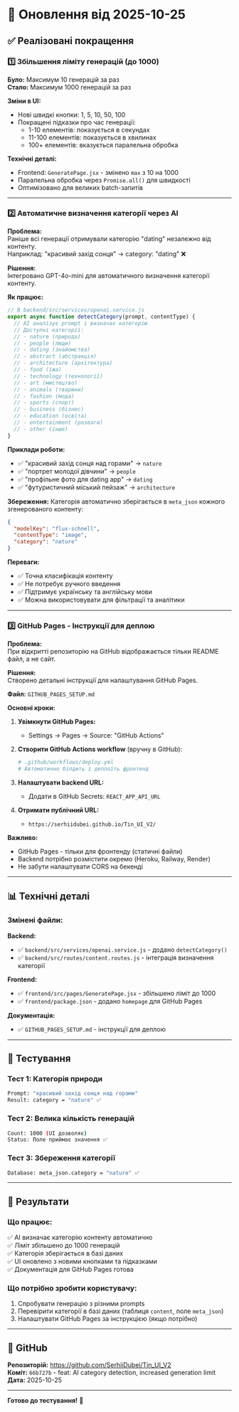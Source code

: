 # 🚀 Оновлення від 2025-10-25

## ✅ Реалізовані покращення

### 1️⃣ Збільшення ліміту генерацій (до 1000)

**Було:** Максимум 10 генерацій за раз  
**Стало:** Максимум 1000 генерацій за раз

**Зміни в UI:**
- Нові швидкі кнопки: 1, 5, 10, 50, 100
- Покращені підказки про час генерації:
  - 1-10 елементів: показується в секундах
  - 11-100 елементів: показується в хвилинах
  - 100+ елементів: вказується паралельна обробка

**Технічні деталі:**
- Frontend: `GeneratePage.jsx` - змінено `max` з 10 на 1000
- Паралельна обробка через `Promise.all()` для швидкості
- Оптимізовано для великих batch-запитів

---

### 2️⃣ Автоматичне визначення категорії через AI

**Проблема:**  
Раніше всі генерації отримували категорію "dating" незалежно від контенту.  
Наприклад: "красивий захід сонця" → category: "dating" ❌

**Рішення:**  
Інтегровано GPT-4o-mini для автоматичного визначення категорії контенту.

**Як працює:**
```javascript
// В backend/src/services/openai.service.js
export async function detectCategory(prompt, contentType) {
  // AI аналізує prompt і визначає категорію
  // Доступні категорії:
  // - nature (природа)
  // - people (люди)
  // - dating (знайомства)
  // - abstract (абстракція)
  // - architecture (архітектура)
  // - food (їжа)
  // - technology (технології)
  // - art (мистецтво)
  // - animals (тварини)
  // - fashion (мода)
  // - sports (спорт)
  // - business (бізнес)
  // - education (освіта)
  // - entertainment (розваги)
  // - other (інше)
}
```

**Приклади роботи:**
- ✅ "красивий захід сонця над горами" → `nature`
- ✅ "портрет молодої дівчини" → `people`
- ✅ "профільне фото для dating app" → `dating`
- ✅ "футуристичний міський пейзаж" → `architecture`

**Збереження:**
Категорія автоматично зберігається в `meta_json` кожного згенерованого контенту:
```json
{
  "modelKey": "flux-schnell",
  "contentType": "image",
  "category": "nature"
}
```

**Переваги:**
- ✅ Точна класифікація контенту
- ✅ Не потребує ручного введення
- ✅ Підтримує українську та англійську мови
- ✅ Можна використовувати для фільтрації та аналітики

---

### 3️⃣ GitHub Pages - Інструкції для деплою

**Проблема:**  
При відкритті репозиторію на GitHub відображається тільки README файл, а не сайт.

**Рішення:**  
Створено детальні інструкції для налаштування GitHub Pages.

**Файл:** `GITHUB_PAGES_SETUP.md`

**Основні кроки:**

1. **Увімкнути GitHub Pages:**
   - Settings → Pages → Source: "GitHub Actions"

2. **Створити GitHub Actions workflow** (вручну в GitHub):
   ```yaml
   # .github/workflows/deploy.yml
   # Автоматично білдить і деплоїть фронтенд
   ```

3. **Налаштувати backend URL:**
   - Додати в GitHub Secrets: `REACT_APP_API_URL`

4. **Отримати публічний URL:**
   - `https://serhiidubei.github.io/Tin_UI_V2/`

**Важливо:**
- GitHub Pages - тільки для фронтенду (статичні файли)
- Backend потрібно розмістити окремо (Heroku, Railway, Render)
- Не забути налаштувати CORS на бекенді

---

## 📊 Технічні деталі

### Змінені файли:

**Backend:**
- ✅ `backend/src/services/openai.service.js` - додано `detectCategory()`
- ✅ `backend/src/routes/content.routes.js` - інтеграція визначення категорії

**Frontend:**
- ✅ `frontend/src/pages/GeneratePage.jsx` - збільшено ліміт до 1000
- ✅ `frontend/package.json` - додано `homepage` для GitHub Pages

**Документація:**
- ✅ `GITHUB_PAGES_SETUP.md` - інструкції для деплою

---

## 🧪 Тестування

### Тест 1: Категорія природи
```bash
Prompt: "красивий захід сонця над горами"
Result: category = "nature" ✅
```

### Тест 2: Велика кількість генерацій
```bash
Count: 1000 (UI дозволяє)
Status: Поле приймає значення ✅
```

### Тест 3: Збереження категорії
```bash
Database: meta_json.category = "nature" ✅
```

---

## 🎯 Результати

### Що працює:
✅ AI визначає категорію контенту автоматично  
✅ Ліміт збільшено до 1000 генерацій  
✅ Категорія зберігається в базі даних  
✅ UI оновлено з новими кнопками та підказками  
✅ Документація для GitHub Pages готова  

### Що потрібно зробити користувачу:
1. Спробувати генерацію з різними prompts
2. Перевірити категорії в базі даних (таблиця `content`, поле `meta_json`)
3. Налаштувати GitHub Pages за інструкцією (якщо потрібно)

---

## 📌 GitHub

**Репозиторій:** https://github.com/SerhiiDubei/Tin_UI_V2  
**Коміт:** `66b727b` - feat: AI category detection, increased generation limit  
**Дата:** 2025-10-25

---

**Готово до тестування!** 🎉
